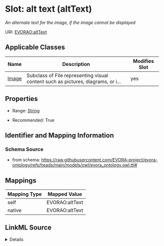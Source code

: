 

# Slot: alt text (altText)


_An alternate text for the image, if the image cannot be displayed_





URI: [EVORAO:altText](https://raw.githubusercontent.com/EVORA-project/evora-ontology/refs/heads/main/models/owl/evora_ontology.owl.ttl#altText)



<!-- no inheritance hierarchy -->





## Applicable Classes

| Name | Description | Modifies Slot |
| --- | --- | --- |
| [Image](Image.md) | Subclass of File representing visual content such as pictures, diagrams, or i... |  yes  |







## Properties

* Range: [String](String.md)

* Recommended: True





## Identifier and Mapping Information







### Schema Source


* from schema: https://raw.githubusercontent.com/EVORA-project/evora-ontology/refs/heads/main/models/owl/evora_ontology.owl.ttl#




## Mappings

| Mapping Type | Mapped Value |
| ---  | ---  |
| self | EVORAO:altText |
| native | EVORAO:altText |




## LinkML Source

<details>
```yaml
name: altText
description: An alternate text for the image, if the image cannot be displayed
title: alt text
from_schema: https://raw.githubusercontent.com/EVORA-project/evora-ontology/refs/heads/main/models/owl/evora_ontology.owl.ttl#
rank: 1000
alias: altText
domain_of:
- Image
range: string
required: false
recommended: true
multivalued: false

```
</details>